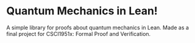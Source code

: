 # Quantum Mechanics in Lean!

A simple library for proofs about quantum mechanics in Lean. Made as a final project for CSCI1951x: Formal Proof and Verification.
